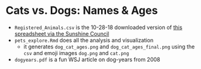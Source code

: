 # Cats vs. Dogs: Names &amp; Ages

- `Registered_Animals.csv` is the 10-28-18 downloaded version of [this spreadsheet via the Sunshine Council](https://data.sunshinecoast.qld.gov.au/Administration/Registered-Animals/7f87-i6kx/data)
- `pets_explore.Rmd` does all the analysis and visualization
    - it generates `dog_cat_ages.png` and `dog_cat_ages_final.png` using the `csv` and emoji images `dog.png` and `cat.png`
- `dogyears.pdf` is a fun WSJ article on dog-years from 2008
